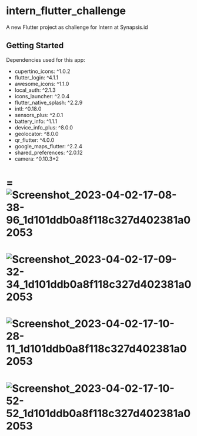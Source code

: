 # intern_flutter_challenge

A new Flutter project as challenge for Intern at Synapsis.id

## Getting Started

Dependencies used for this app:
- cupertino_icons: ^1.0.2
- flutter_login: ^4.1.1
- awesome_icons: ^1.1.0
- local_auth: ^2.1.3
- icons_launcher: ^2.0.4
- flutter_native_splash: ^2.2.9
- intl: ^0.18.0
- sensors_plus: ^2.0.1
- battery_info: ^1.1.1
- device_info_plus: ^8.0.0
- geolocator: ^8.0.0
- qr_flutter: ^4.0.0
- google_maps_flutter: ^2.2.4
- shared_preferences: ^2.0.12
- camera: ^0.10.3+2

=
![Screenshot_2023-04-02-17-08-38-96_1d101ddb0a8f118c327d402381a02053](https://user-images.githubusercontent.com/58968817/229346972-368b0ae7-e503-4aac-bc21-c0ac9c7cc336.jpg)
=
![Screenshot_2023-04-02-17-09-32-34_1d101ddb0a8f118c327d402381a02053](https://user-images.githubusercontent.com/58968817/229346981-0217022e-851c-499d-8cb3-0e05e8404008.jpg)
=
![Screenshot_2023-04-02-17-10-28-11_1d101ddb0a8f118c327d402381a02053](https://user-images.githubusercontent.com/58968817/229347006-ad6c8356-b465-4e21-8029-3cb442384a15.jpg)
=
![Screenshot_2023-04-02-17-10-52-52_1d101ddb0a8f118c327d402381a02053](https://user-images.githubusercontent.com/58968817/229347014-4db4ce6b-9832-4aff-ad26-164fb556c725.jpg)
=
